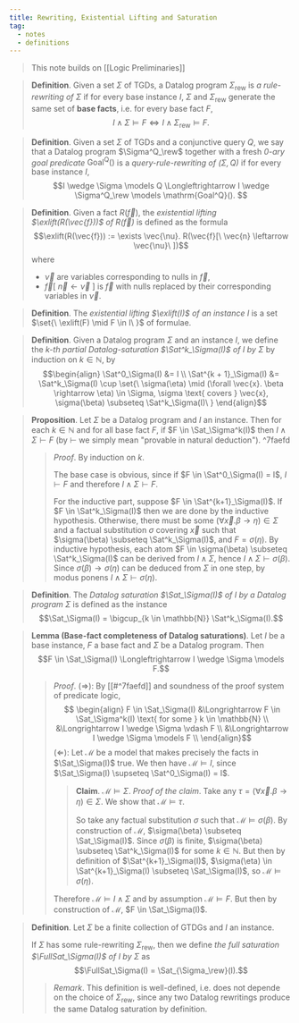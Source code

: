 ```yaml
---
title: Rewriting, Existential Lifting and Saturation
tag:
  - notes
  - definitions
---
```


> This note builds on [[Logic Preliminaries]]

> **Definition**. Given a set $\Sigma$ of TGDs, a Datalog program $\Sigma_{\text{rew}}$ is *a rule-rewriting of $\Sigma$* if for every base instance $I$, $\Sigma$ and $\Sigma_{\text{rew}}$ generate the same set of **base facts**, i.e. for every base fact $F$, $$I \wedge \Sigma \models F \Longleftrightarrow I \wedge \Sigma_{\text{rew}} \models F.$$

> **Definition**. Given a set $\Sigma$ of TGDs and a conjunctive query $Q$, we say that a Datalog program $\Sigma^Q_\rew$ together with a fresh *0-ary goal predicate* $\mathrm{Goal^Q}()$ is a *query-rule-rewriting of $(\Sigma, Q)$* if for every base instance $I$, $$I \wedge \Sigma \models Q \Longleftrightarrow I \wedge \Sigma^Q_\rew \models \mathrm{Goal^Q}(). $$

> **Definition**. Given a fact $R(\vec{f})$, the *existential lifting $\exlift(R(\vec{f}))$ of $R(\vec{f})$* is defined as the formula $$\exlift(R(\vec{f})) := \exists \vec{\nu}. R(\vec{f}[\ \vec{n} \leftarrow \vec{\nu}\ ])$$
> where
>  - $\vec{\nu}$ are variables corresponding to nulls in $\vec{f}$,
>  - $\vec{f}[\ \vec{n} \leftarrow \vec{\nu}\ ]$ is $\vec{f}$ with nulls replaced by their corresponding variables in $\vec{\nu}$. 

> **Definition**. The *existential lifting $\exlift(I)$ of an instance $I$* is a set $\set{\ \exlift(F) \mid F \in I\ }$ of formulae.

> **Definition**. Given a Datalog program $\Sigma$ and an instance $I$, we define the *$k$-th partial Datalog-saturation $\Sat^k_\Sigma(I)$ of $I$ by $\Sigma$* by induction on $k \in \mathbb{N}$, by $$\begin{align}
  \Sat^0_\Sigma(I) &= I \\
  \Sat^{k + 1}_\Sigma(I) &= \Sat^k_\Sigma(I) \cup \set{\ \sigma(\eta) \mid (\forall \vec{x}. \beta \rightarrow \eta) \in \Sigma, \sigma \text{ covers } \vec{x}, \sigma(\beta) \subseteq \Sat^k_\Sigma(I)\ }
\end{align}$$

> **Proposition**. Let $\Sigma$ be a Datalog program and $I$ an instance. Then for each $k \in \mathbb{N}$ and for all base fact $F$, if $F \in \Sat_\Sigma^k(I)$ then $I \wedge \Sigma \vdash F$  (by $\vdash$ we simply mean "provable in natural deduction"). ^7faefd
> 
> > *Proof*. By induction on $k$.
> > 
> > The base case is obvious, since if $F \in \Sat^0_\Sigma(I) = I$, $I \vdash F$ and therefore $I \wedge \Sigma \vdash F$. 
> > 
> > For the inductive part, suppose $F \in \Sat^{k+1}_\Sigma(I)$. If $F \in \Sat^k_\Sigma(I)$ then we are done by the inductive hypothesis. Otherwise, there must be some $(\forall \vec{x}. \beta \rightarrow \eta) \in \Sigma$ and a factual substitution $\sigma$ covering $\vec{x}$ such that $\sigma(\beta) \subseteq \Sat^k_\Sigma(I)$, and $F = \sigma(\eta)$. By inductive hypothesis, each atom $F \in \sigma(\beta) \subseteq \Sat^k_\Sigma(I)$ can be derived from $I \wedge \Sigma$, hence $I \wedge \Sigma \vdash \sigma(\beta)$. Since $\sigma(\beta) \rightarrow \sigma(\eta)$ can be deduced from $\Sigma$ in one step, by modus ponens $I \wedge \Sigma \vdash \sigma(\eta)$.

> **Definition**. The *Datalog saturation $\Sat_\Sigma(I)$ of $I$ by a Datalog program $\Sigma$* is defined as the instance $$\Sat_\Sigma(I) = \bigcup_{k \in \mathbb{N}} \Sat^k_\Sigma(I).$$

> **Lemma (Base-fact completeness of Datalog saturations)**.
> Let $I$ be a base instance, $F$ a base fact and $\Sigma$ be a Datalog program. Then $$F \in \Sat_\Sigma(I) \Longleftrightarrow I \wedge \Sigma \models F.$$
> > *Proof*.
> > ($\Longrightarrow$): By [[#^7faefd]] and soundness of the proof system of predicate logic, $$
\begin{align}
F \in \Sat_\Sigma(I)
  &\Longrightarrow F \in \Sat_\Sigma^k(I) \text{ for some } k \in \mathbb{N} \\
  &\Longrightarrow I \wedge \Sigma \vdash F \\
  &\Longrightarrow I \wedge \Sigma \models F \\
\end{align}$$
> > ($\Longleftarrow$):
> > Let $\mathcal{M}$ be a model that makes precisely the facts in $\Sat_\Sigma(I)$ true. We then have $\mathcal{M} \models I$, since $\Sat_\Sigma(I) \supseteq \Sat^0_\Sigma(I) = I$.
> > 
> > > **Claim**. $\mathcal{M} \models \Sigma$.
> > > *Proof of the claim*. Take any $\tau = (\forall \vec{x}. \beta \rightarrow \eta) \in \Sigma$. We show that $\mathcal{M} \models \tau$.
> > > 
> > > So take any factual substitution $\sigma$ such that $\mathcal{M} \models \sigma(\beta)$. By construction of $\mathcal{M}$, $\sigma(\beta) \subseteq \Sat_\Sigma(I)$. Since $\sigma(\beta)$ is finite, $\sigma(\beta) \subseteq \Sat^k_\Sigma(I)$ for some $k \in \mathbb{N}$. But then by definition of $\Sat^{k+1}_\Sigma(I)$, $\sigma(\eta) \in \Sat^{k+1}_\Sigma(I) \subseteq \Sat_\Sigma(I)$, so $\mathcal{M} \models \sigma(\eta)$.
> >
> > Therefore $\mathcal{M} \models I \wedge \Sigma$ and by assumption $\mathcal{M} \models F$. But then by construction of $\mathcal{M}$, $F \in \Sat_\Sigma(I)$.
> > 

> **Definition**. Let $\Sigma$ be a finite collection of GTDGs and $I$ an instance.
> 
> If $\Sigma$ has some rule-rewriting $\Sigma_\mathrm{rew}$, then we define *the full saturation $\FullSat_\Sigma(I)$ of $I$ by $\Sigma$* as $$\FullSat_\Sigma(I) = \Sat_{\Sigma_\rew}(I).$$ 
> > *Remark*. This definition is well-defined, i.e. does not depende on the choice of $\Sigma_\mathrm{rew}$, since any two Datalog rewritings produce the same Datalog saturation by definition. 
